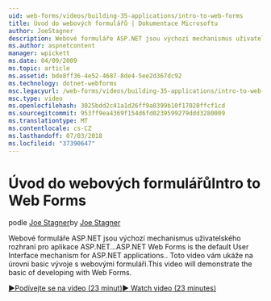 ```yaml
---
uid: web-forms/videos/building-35-applications/intro-to-web-forms
title: Úvod do webových formulářů | Dokumentace Microsoftu
author: JoeStagner
description: Webové formuláře ASP.NET jsou výchozí mechanismus uživatelského rozhraní pro aplikace ASP.NET... Toto video vám ukáže na úrovni basic vývoje s webovými formuláři.
ms.author: aspnetcontent
manager: wpickett
ms.date: 04/09/2009
ms.topic: article
ms.assetid: bde8ff36-4e52-4687-8de4-5ee2d367dc92
ms.technology: dotnet-webforms
msc.legacyurl: /web-forms/videos/building-35-applications/intro-to-web-forms
msc.type: video
ms.openlocfilehash: 3025bdd2c41a1d26ff9a0399b10f17020ffcf1cd
ms.sourcegitcommit: 953ff9ea4369f154d6fd0239599279ddd3280009
ms.translationtype: MT
ms.contentlocale: cs-CZ
ms.lasthandoff: 07/03/2018
ms.locfileid: "37390647"
---
```

<a name="intro-to-web-forms"></a><span data-ttu-id="2cf9a-104">Úvod do webových formulářů</span><span class="sxs-lookup"><span data-stu-id="2cf9a-104">Intro to Web Forms</span></span>
====================
<span data-ttu-id="2cf9a-105">podle [Joe Stagner](https://github.com/JoeStagner)</span><span class="sxs-lookup"><span data-stu-id="2cf9a-105">by [Joe Stagner](https://github.com/JoeStagner)</span></span>

<span data-ttu-id="2cf9a-106">Webové formuláře ASP.NET jsou výchozí mechanismus uživatelského rozhraní pro aplikace ASP.NET...</span><span class="sxs-lookup"><span data-stu-id="2cf9a-106">ASP.NET Web Forms is the default User Interface mechanism for ASP.NET applications..</span></span> <span data-ttu-id="2cf9a-107">Toto video vám ukáže na úrovni basic vývoje s webovými formuláři.</span><span class="sxs-lookup"><span data-stu-id="2cf9a-107">This video will demonstrate the basic of developing with Web Forms.</span></span>

[<span data-ttu-id="2cf9a-108">&#9654;Podívejte se na video (23 minut)</span><span class="sxs-lookup"><span data-stu-id="2cf9a-108">&#9654; Watch video (23 minutes)</span></span>](https://channel9.msdn.com/Blogs/ASP-NET-Site-Videos/intro-to-web-forms)
